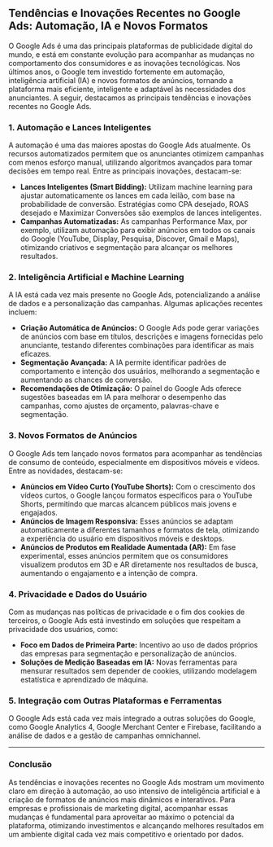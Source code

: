 
## Tendências e Inovações Recentes no Google Ads: Automação, IA e Novos Formatos

O Google Ads é uma das principais plataformas de publicidade digital do mundo, e está em constante evolução para acompanhar as mudanças no comportamento dos consumidores e as inovações tecnológicas. Nos últimos anos, o Google tem investido fortemente em automação, inteligência artificial (IA) e novos formatos de anúncios, tornando a plataforma mais eficiente, inteligente e adaptável às necessidades dos anunciantes. A seguir, destacamos as principais tendências e inovações recentes no Google Ads.

### 1. Automação e Lances Inteligentes

A automação é uma das maiores apostas do Google Ads atualmente. Os recursos automatizados permitem que os anunciantes otimizem campanhas com menos esforço manual, utilizando algoritmos avançados para tomar decisões em tempo real. Entre as principais inovações, destacam-se:

- **Lances Inteligentes (Smart Bidding):** Utilizam machine learning para ajustar automaticamente os lances em cada leilão, com base na probabilidade de conversão. Estratégias como CPA desejado, ROAS desejado e Maximizar Conversões são exemplos de lances inteligentes.
- **Campanhas Automatizadas:** As campanhas Performance Max, por exemplo, utilizam automação para exibir anúncios em todos os canais do Google (YouTube, Display, Pesquisa, Discover, Gmail e Maps), otimizando criativos e segmentação para alcançar os melhores resultados.

### 2. Inteligência Artificial e Machine Learning

A IA está cada vez mais presente no Google Ads, potencializando a análise de dados e a personalização das campanhas. Algumas aplicações recentes incluem:

- **Criação Automática de Anúncios:** O Google Ads pode gerar variações de anúncios com base em títulos, descrições e imagens fornecidas pelo anunciante, testando diferentes combinações para identificar as mais eficazes.
- **Segmentação Avançada:** A IA permite identificar padrões de comportamento e intenção dos usuários, melhorando a segmentação e aumentando as chances de conversão.
- **Recomendações de Otimização:** O painel do Google Ads oferece sugestões baseadas em IA para melhorar o desempenho das campanhas, como ajustes de orçamento, palavras-chave e segmentação.

### 3. Novos Formatos de Anúncios

O Google Ads tem lançado novos formatos para acompanhar as tendências de consumo de conteúdo, especialmente em dispositivos móveis e vídeos. Entre as novidades, destacam-se:

- **Anúncios em Vídeo Curto (YouTube Shorts):** Com o crescimento dos vídeos curtos, o Google lançou formatos específicos para o YouTube Shorts, permitindo que marcas alcancem públicos mais jovens e engajados.
- **Anúncios de Imagem Responsiva:** Esses anúncios se adaptam automaticamente a diferentes tamanhos e formatos de tela, otimizando a experiência do usuário em dispositivos móveis e desktops.
- **Anúncios de Produtos em Realidade Aumentada (AR):** Em fase experimental, esses anúncios permitem que os consumidores visualizem produtos em 3D e AR diretamente nos resultados de busca, aumentando o engajamento e a intenção de compra.

### 4. Privacidade e Dados do Usuário

Com as mudanças nas políticas de privacidade e o fim dos cookies de terceiros, o Google Ads está investindo em soluções que respeitam a privacidade dos usuários, como:

- **Foco em Dados de Primeira Parte:** Incentivo ao uso de dados próprios das empresas para segmentação e personalização de anúncios.
- **Soluções de Medição Baseadas em IA:** Novas ferramentas para mensurar resultados sem depender de cookies, utilizando modelagem estatística e aprendizado de máquina.

### 5. Integração com Outras Plataformas e Ferramentas

O Google Ads está cada vez mais integrado a outras soluções do Google, como Google Analytics 4, Google Merchant Center e Firebase, facilitando a análise de dados e a gestão de campanhas omnichannel.

---

### Conclusão

As tendências e inovações recentes no Google Ads mostram um movimento claro em direção à automação, ao uso intensivo de inteligência artificial e à criação de formatos de anúncios mais dinâmicos e interativos. Para empresas e profissionais de marketing digital, acompanhar essas mudanças é fundamental para aproveitar ao máximo o potencial da plataforma, otimizando investimentos e alcançando melhores resultados em um ambiente digital cada vez mais competitivo e orientado por dados.
```

